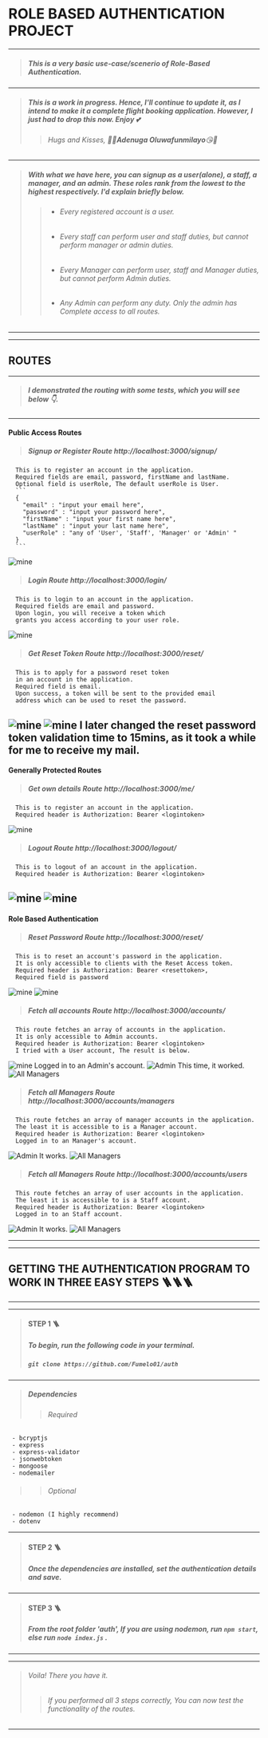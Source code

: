 # **ROLE BASED AUTHENTICATION PROJECT**




---
 
> ##### This is a very basic use-case/scenerio of Role-Based Authentication.
 
---
> ##### This is a work in progress. Hence, I'll continue to update it, as I intend to make it a complete flight booking application. However, I just had to drop this now. Enjoy 💕
>>  ###### *Hugs* and *Kisses*, 💜🤗***Adenuga Oluwafunmilayo***😘💜
---
> ##### With what we have here, you can signup as a user(alone), a staff, a manager, and an admin. These roles rank from the lowest to the highest respectively. I'd explain briefly below.
>> - ###### Every registered account is a user.
>> - ###### Every staff can perform user and staff duties, but cannot perform manager or admin duties.
>> - ###### Every Manager can perform user, staff and Manager duties, but cannot perform Admin duties.
>> - ###### Any Admin can perform any duty. Only the admin has Complete access to all routes.

---
---
## **ROUTES** 
---

> ##### I demonstrated the routing with some tests, which you will see below 👇.
---
#### Public Access Routes
> ##### Signup or Register Route http://localhost:3000/signup/
      This is to register an account in the application. 
      Required fields are email, password, firstName and lastName. 
      Optional field is userRole, The default userRole is User.
      ```
      {
        "email" : "input your email here",
        "password" : "input your password here",
        "firstName" : "input your first name here",
        "lastName" : "input your last name here",
        "userRole" : "any of 'User', 'Staff', 'Manager' or 'Admin' "
      }
      ```
![mine](models/images/signup.jpg) 
> ##### Login Route http://localhost:3000/login/
      This is to login to an account in the application. 
      Required fields are email and password. 
      Upon login, you will receive a token which 
      grants you access according to your user role.
![mine](models/images/login.jpg) 
> ##### Get Reset Token Route http://localhost:3000/reset/
      This is to apply for a password reset token 
      in an account in the application. 
      Required field is email. 
      Upon success, a token will be sent to the provided email 
      address which can be used to reset the password.
![mine](models/images/rat.jpg) 
![mine](models/images/mail.jpg) 
      I later changed the reset password token validation time to 15mins, 
      as it took a while for me to receive my mail.
---
#### Generally Protected Routes
> ##### Get own details Route http://localhost:3000/me/
      This is to register an account in the application. 
      Required header is Authorization: Bearer <logintoken>
![mine](models/images/gpr.jpg) 
> ##### Logout Route http://localhost:3000/logout/
      This is to logout of an account in the application. 
      Required header is Authorization: Bearer <logintoken>
![mine](models/images/logout.jpg)
![mine](models/images/confirmLogout.jpg)
---
#### Role Based Authentication
> ##### Reset Password Route http://localhost:3000/reset/
      This is to reset an account's password in the application. 
      It is only accessible to clients with the Reset Access token.
      Required header is Authorization: Bearer <resettoken>, 
      Required field is password
![mine](models/images/resetPassword.jpg) 
![mine](models/images/confirmPassword.jpg) 
> ##### Fetch all accounts Route http://localhost:3000/accounts/
      This route fetches an array of accounts in the application. 
      It is only accessible to Admin accounts. 
      Required header is Authorization: Bearer <logintoken>
      I tried with a User account, The result is below.
![mine](models/images/rba.jpg) 
      Logged in to an Admin's account.
![Admin](models/images/admin.jpg)
      This time, it worked.
![All Managers](models/images/allAccounts.jpg)
> ##### Fetch all Managers Route http://localhost:3000/accounts/managers
      This route fetches an array of manager accounts in the application. 
      The least it is accessible to is a Manager account. 
      Required header is Authorization: Bearer <logintoken>
      Logged in to an Manager's account.
![Admin](models/images/manager.jpg)
      It works.
![All Managers](models/images/allManagers.jpg)
> ##### Fetch all Managers Route http://localhost:3000/accounts/users
      This route fetches an array of user accounts in the application.
      The least it is accessible to is a Staff account.
      Required header is Authorization: Bearer <logintoken>
      Logged in to an Staff account.
![Admin](models/images/staff.jpg)
      It works.
![All Managers](models/images/allUsers.jpg)

---
---
## **GETTING THE AUTHENTICATION PROGRAM TO WORK IN THREE EASY STEPS** 🪜🪜🪜
---
---
> #### STEP 1 🪜
> ##### To begin, run the following code in your terminal.
> ##### ``git clone https://github.com/Fumelo01/auth``
 
---

 > ##### Dependencies
  >> ###### *Required*
     - bcryptjs
     - express
     - express-validator
     - jsonwebtoken
     - mongoose
     - nodemailer
  >> ###### *Optional*
     - nodemon (I highly recommend)
     - dotenv
---
> #### STEP 2 🪜
> ##### Once the dependencies are installed, set the authentication details and save. 
 
---
> #### STEP 3 🪜
> ##### From the root folder 'auth', If you are using nodemon, run ```npm start```, else run ```node index.js``` . 
     
---
---
> ###### Voila! There you have it.
>> ###### If you performed all 3 steps correctly, You can now test the functionality of the routes.
     
---
  



